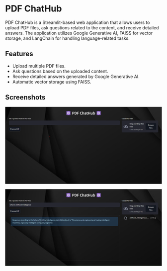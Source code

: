 # PDF ChatHub
PDF ChatHub is a Streamlit-based web application that allows users to upload PDF files, ask questions related to the content, and receive detailed answers. The application utilizes Google Generative AI, FAISS for vector storage, and LangChain for handling language-related tasks.

## Features

- Upload multiple PDF files.
- Ask questions based on the uploaded content.
- Receive detailed answers generated by Google Generative AI.
- Automatic vector storage using FAISS.

## Screenshots

![Screenshot 1](https://github.com/harshitpathak18/PDF-ChatHub/blob/main/screenshot/1.png)

![Screenshot 2](https://github.com/harshitpathak18/PDF-ChatHub/blob/main/screenshot/2.png)
